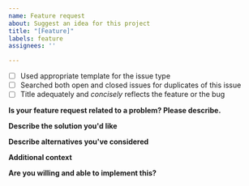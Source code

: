 ```yaml
---
name: Feature request
about: Suggest an idea for this project
title: "[Feature]"
labels: feature
assignees: ''

---
```


- [ ] Used appropriate template for the issue type
- [ ] Searched both open and closed issues for duplicates of this issue
- [ ] Title adequately and _concisely_ reflects the feature or the bug

**Is your feature request related to a problem? Please describe.**
<!-- A clear and concise description of what the problem is. Ex. I'm always frustrated when [...] -->

**Describe the solution you'd like**
<!-- A clear and concise description of what you want to happen. -->

**Describe alternatives you've considered**
<!-- A clear and concise description of any alternative solutions or features you've considered. -->

**Additional context**
<!-- Add any other context or screenshots about the feature request here. -->

**Are you willing and able to implement this?**
<!-- "Yes" or, if "no", what can current contributors do to help you create a PR? -->
